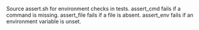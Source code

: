 Source assert.sh for environment checks in tests.
assert_cmd fails if a command is missing.
assert_file fails if a file is absent.
assert_env fails if an environment variable is unset.
